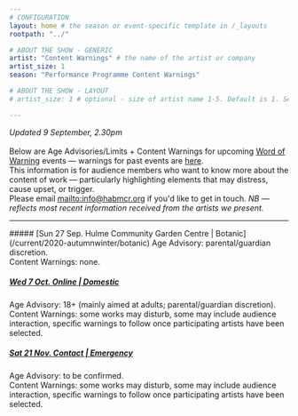 ```yaml
---
# CONFIGURATION
layout: home # the season or event-specific template in /_layouts
rootpath: "../"

# ABOUT THE SHOW - GENERIC
artist: "Content Warnings" # the name of the artist or company
artist_size: 1
season: "Performance Programme Content Warnings"

# ABOUT THE SHOW - LAYOUT
# artist_size: 1 # optional - size of artist name 1-5. Default is 1. Set longer names to lower values

---
```

*Updated 9 September, 2.30pm*<br><br>Below are Age Advisories/Limits + Content Warnings for upcoming [Word of Warning](/) events — warnings for past events are [here](/archive/warnings).<br>This information is for audience members who want to know more about the content of work — particularly highlighting elements that may distress, cause upset, or trigger.<br>Please email <mailto:info@habmcr.org> if you'd like to get in touch. *NB — reflects most recent information received from the artists we present.*         
<hr>         
##### [Sun 27 Sep. Hulme Community Garden Centre | Botanic](/current/2020-autumnwinter/botanic)        
Age Advisory: parental/guardian discretion.<br>Content Warnings: none.        
         
##### [Wed 7 Oct. Online | Domestic](/current/2020-domestic)        
Age Advisory: 18+ (mainly aimed at adults; parental/guardian discretion).<br>Content Warnings: some works may disturb, some may include audience interaction, specific warnings to follow once participating artists have been selected.        
        
##### [Sat 21 Nov. Contact | Emergency](/current/2020-emergency)        
Age Advisory: to be confirmed.<br>Content Warnings: some works may disturb, some may include audience interaction, specific warnings to follow once participating artists have been selected.
